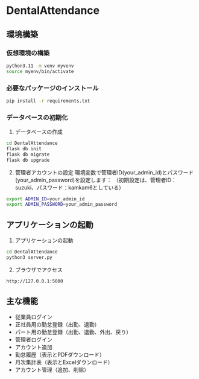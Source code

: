 # DentalAttendance

## 環境構築

### 仮想環境の構築

```bash
python3.11 -m venv myvenv
source myenv/bin/activate
```

### 必要なパッケージのインストール

```bash
pip install -r requirements.txt
```

### データベースの初期化

1. データベースの作成
```bash
cd DentalAttendance
flask db init
flask db migrate
flask db upgrade
```

2. 管理者アカウントの設定
環境変数で管理者ID(your_admin_id)とパスワード(your_admin_password)を設定します：
（初期設定は、管理者ID：suzuki、パスワード：kamkam6としている）
```bash
export ADMIN_ID=your_admin_id
export ADMIN_PASSWORD=your_admin_password
```

## アプリケーションの起動

1. アプリケーションの起動
```bash
cd DentalAttendance
python3 server.py
```

2. ブラウザでアクセス
```
http://127.0.0.1:5000
```

## 主な機能

- 従業員ログイン
- 正社員用の勤怠登録（出勤、退勤）
- パート用の勤怠登録（出勤、退勤、外出、戻り）
- 管理者ログイン
- アカウント追加
- 勤怠履歴（表示とPDFダウンロード）
- 月次集計表（表示とExcelダウンロード）
- アカウント管理（追加、削除）
